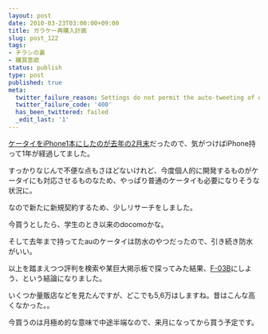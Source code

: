 ```yaml
---
layout: post
date: 2010-03-23T03:00:00+09:00
title: ガラケー再購入計画
slug: post_122
tags:
- チラシの裏
- 購買意欲
status: publish
type: post
published: true
meta:
  twitter_failure_reason: Settings do not permit the auto-tweeting of old posts
  twitter_failure_code: '400'
  has_been_twittered: failed
  _edit_last: '1'
---
```

<a href="http://wo.skr.jp/wp/2009/03/mnp_1.html">ケータイをiPhone1本にしたのが去年の2月末</a>だったので、気がつけばiPhone持って1年が経過してました。

すっかりなじんで不便な点もさほどないけれど、今度個人的に開発するものがケータイにも対応させるものなため、やっぱり普通のケータイも必要になりそうな状況に。

なので新たに新規契約するため、少しリサーチをしました。

今買うとしたら、学生のとき以来のdocomoかな。

そして去年まで持ってたauのケータイは防水のやつだったので、引き続き防水がいい。

以上を踏まえつつ評判を検索や某巨大掲示板で探ってみた結果、<a href="http://www.fmworld.net/product/phone/f-03b/">F-03B</a>にしよう、という結論になりました。

いくつか量販店などを見たんですが、どこでも5,6万はしますね。昔はこんな高くなかった。。

今買うのは月極め的な意味で中途半端なので、来月になってから買う予定です。
